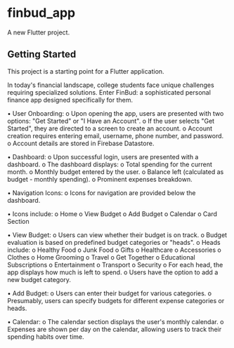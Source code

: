 # finbud_app

A new Flutter project.

## Getting Started

This project is a starting point for a Flutter application.

In today's financial landscape, college students face unique challenges requiring specialized solutions. Enter FinBud: a sophisticated personal finance app designed specifically for them. 

•	User Onboarding:
    o	Upon opening the app, users are presented with two options: "Get Started" or "I Have an Account".
    o	If the user selects "Get Started", they are directed to a screen to create an account.
    o	Account creation requires entering email, username, phone number, and password.
    o	Account details are stored in Firebase Datastore.

•	Dashboard:
    o	Upon successful login, users are presented with a dashboard.
    o	The dashboard displays:
    o	Total spending for the current month.
    o	Monthly budget entered by the user.
    o	Balance left (calculated as budget - monthly spending).
    o	Prominent expenses breakdown.
  

•	Navigation Icons:
    o	Icons for navigation are provided below the dashboard.
  
•	Icons include:
    o	Home
    o	View Budget
    o	Add Budget
    o	Calendar
    o	Card Section

•	View Budget:
    o	Users can view whether their budget is on track.
    o	Budget evaluation is based on predefined budget categories or "heads".
    o	Heads include:
    o	Healthy Food
    o	Junk Food
    o	Gifts
    o	Healthcare
    o	Accessories
    o	Clothes
    o	Home Grooming
    o	Travel
    o	Get Together
    o	Educational Subscriptions
    o	Entertainment
    o	Transport
    o	Security
    o	For each head, the app displays how much is left to spend.
    o	Users have the option to add a new budget category.

•	Add Budget:
    o	Users can enter their budget for various categories.
    o	Presumably, users can specify budgets for different expense categories or heads.

•	Calendar:
    o	The calendar section displays the user's monthly calendar.
    o	Expenses are shown per day on the calendar, allowing users to track their spending habits over time.
